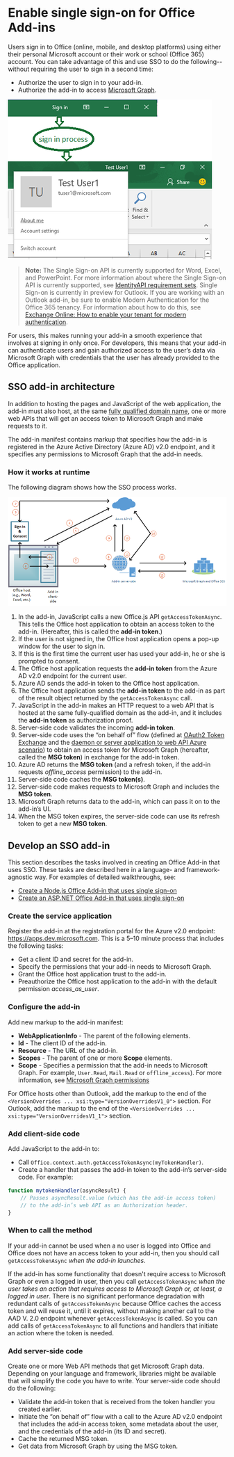 # Enable single sign-on for Office Add-ins

Users sign in to Office (online, mobile, and desktop platforms) using either their personal Microsoft account or their work or school (Office 365) account. You can take advantage of this and use SSO to do the following--without requiring the user to sign in a second time:

* Authorize the user to sign in to your add-in.
* Authorize the add-in to access [Microsoft Graph](https://developer.microsoft.com/graph/docs).

![An image showing the sign-in process for an add-in](../../images/OfficeHostTitleBarLogin.png)

>**Note:**
> The Single Sign-on API is currently supported for Word, Excel, and PowerPoint. For more information about where the Single Sign-on API is currently supported, see [IdentityAPI requirement sets](../../reference/requirement-sets/identity-api-requirement-sets.md).
> Single Sign-on is currently in preview for Outlook. If you are working with an Outlook add-in, be sure to enable Modern Authentication for the Office 365 tenancy. For information about how to do this, see [Exchange Online: How to enable your tenant for modern authentication](https://social.technet.microsoft.com/wiki/contents/articles/32711.exchange-online-how-to-enable-your-tenant-for-modern-authentication.aspx).

For users, this makes running your add-in a smooth experience that involves at signing in only once. For developers, this means that your add-in can authenticate users and gain authorized access to the user’s data via Microsoft Graph with credentials that the user has already provided to the Office application.

## SSO add-in architecture

In addition to hosting the pages and JavaScript of the web application, the add-in must also host, at the same [fully qualified domain name](https://msdn.microsoft.com/en-us/library/windows/desktop/ms682135.aspx#_dns_fully_qualified_domain_name_fqdn__gly), one or more web APIs that will get an access token to Microsoft Graph and make requests to it.

The add-in manifest contains markup that specifies how the add-in is registered in the Azure Active Directory (Azure AD) v2.0 endpoint, and it specifies any permissions to Microsoft Graph that the add-in needs.

### How it works at runtime

The following diagram shows how the SSO process works.
<!-- Minor fixes to the text in the diagram - change V2 to v2.0, and change "(e.g. Word, Excel, etc.)" to "(for example, Word, Excel)". -->
![A diagram that shows the SSO process](../../images/SSOOverviewDiagram.png)

1. In the add-in, JavaScript calls a new Office.js API `getAccessTokenAsync`. This tells the Office host application to obtain an access token to the add-in. (Hereafter, this is called the **add-in token**.)
1. If the user is not signed in, the Office host application opens a pop-up window for the user to sign in.
1.  If this is the first time the current user has used your add-in, he or she is prompted to consent.
1. The Office host application requests the **add-in token** from the Azure AD v2.0 endpoint for the current user.
1. Azure AD sends the add-in token to the Office host application.
1. The Office host application sends the **add-in token** to the add-in as part of the result object returned by the `getAccessTokenAsync` call.
1. JavaScript in the add-in makes an HTTP request to a web API that is hosted at the same fully-qualified domain as the add-in, and it includes the **add-in token** as authorization proof.  
1. Server-side code validates the incoming **add-in token**.
1. Server-side code uses the “on behalf of” flow (defined at [OAuth2 Token Exchange](https://tools.ietf.org/html/draft-ietf-oauth-token-exchange-02) and the [daemon or server application to web API Azure scenario](https://docs.microsoft.com/en-us/azure/active-directory/develop/active-directory-authentication-scenarios#daemon-or-server-application-to-web-api)) to obtain an access token for Microsoft Graph (hereafter, called the **MSG token**) in exchange for the add-in token.
1. Azure AD returns the **MSG token** (and a refresh token, if the add-in requests *offline_access* permission) to the add-in.
1. Server-side code caches the **MSG token(s)**.
1. Server-side code makes requests to Microsoft Graph and includes the **MSG token**.
1. Microsoft Graph returns data to the add-in, which can pass it on to the add-in’s UI.
1. When the MSG token expires, the server-side code can use its refresh token to get a new **MSG token**.

## Develop an SSO add-in

This section describes the tasks involved in creating an Office Add-in that uses SSO. These tasks are described here in a language- and framework-agnostic way. For examples of detailed walkthroughs, see:

* [Create a Node.js Office Add-in that uses single sign-on](../../docs/develop/create-sso-office-add-ins-nodejs.md)
* [Create an ASP.NET Office Add-in that uses single sign-on](../../docs/develop/create-sso-office-add-ins-aspnet.md)

### Create the service application

Register the add-in at the registration portal for the Azure v2.0 endpoint: https://apps.dev.microsoft.com. This is a 5–10 minute process that includes the following tasks:

* Get a client ID and secret for the add-in.
* Specify the permissions that your add-in needs to Microsoft Graph.
* Grant the Office host application trust to the add-in.
* Preauthorize the Office host application to the add-in with the default permission *access_as_user*.

### Configure the add-in

Add new markup to the add-in manifest:

* **WebApplicationInfo** - The parent of the following elements.
* **Id** - The client ID of the add-in.
* **Resource** - The URL of the add-in.
* **Scopes** - The parent of one or more **Scope** elements.
* **Scope** - Specifies a permission that the add-in needs to Microsoft Graph. For example, `User.Read`, `Mail.Read` or `offline_access`). For more information, see [Microsoft Graph permissions](https://developer.microsoft.com/en-us/graph/docs/concepts/permissions_reference)

For Office hosts other than Outlook, add the markup to the end of the `<VersionOverrides ... xsi:type="VersionOverridesV1_0">` section. For Outlook, add the markup to the end of the `<VersionOverrides ... xsi:type="VersionOverridesV1_1">` section.

### Add client-side code

Add JavaScript to the add-in to:

* Call `Office.context.auth.getAccessTokenAsync(myTokenHandler)`.
* Create a handler that passes the add-in token to the add-in’s server-side code. For example:

```js
function mytokenHandler(asyncResult) {
    // Passes asyncResult.value (which has the add-in access token)
    // to the add-in’s web API as an Authorization header.
}
```

### When to call the method

If your add-in cannot be used when a no user is logged into Office and Office does not have an access token to your add-in, then you should call `getAccessTokenAsync` *when the add-in launches*.

If the add-in has some functionality that doesn't require access to Microsoft Graph or even a logged in user, then you call `getAccessTokenAsync` *when the user takes an action that requires access to Microsoft Graph or, at least, a logged in user*. There is no significant performance degradation with redundant calls of `getAccessTokenAsync` because Office caches the access token and will reuse it, until it expires, without making another call to the AAD V. 2.0 endpoint whenever `getAccessTokenAsync` is called. So you can add calls of `getAccessTokenAsync` to all functions and handlers that initiate an action where the token is needed.

### Add server-side code

Create one or more Web API methods that get Microsoft Graph data. Depending on your language and framework, libraries might be available that will simplify the code you have to write. Your server-side code should do the following:

* Validate the add-in token that is received from the token handler you created earlier.
* Initiate the “on behalf of” flow with a call to the Azure AD v2.0 endpoint that includes the add-in access token, some metadata about the user, and the credentials of the add-in (its ID and secret).
* Cache the returned MSG token.
* Get data from Microsoft Graph by using the MSG token.
